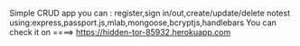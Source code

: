 
Simple CRUD app 
you can : register,sign in/out,create/update/delete notest 
using:express,passport.js,mlab,mongoose,bcryptjs,handlebars
You can check it on ====> https://hidden-tor-85932.herokuapp.com